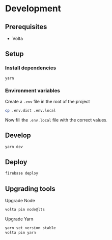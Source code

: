 # Development

## Prerequisites

- Volta

## Setup

### Install dependencies

```bash
yarn
```

### Environment variables

Create a `.env` file in the root of the project

```bash
cp .env.dist .env.local
```

Now fill the `.env.local` file with the correct values.

## Develop

```bash
yarn dev
```

## Deploy

```bash
firebase deploy
```

## Upgrading tools

Upgrade Node

```bash
volta pin node@lts
```

Upgrade Yarn

```bash
yarn set version stable
volta pin yarn
```
